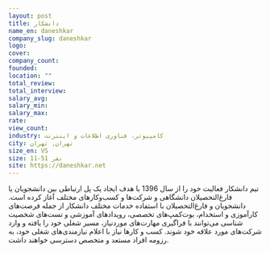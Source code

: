 ```yaml
---
layout: post
title: دانشکار
name_en: daneshkar
company_slug: daneshkar
logo: 
cover: 
company_count:
founded:
location: ""
total_review: 
total_interview: 
salary_avg: 
salary_min: 
salary_max: 
rate: 
view_count: 
industry: کامپیوتر، فناوری اطلاعات و اینترنت
city: تهران, تهران
size_en: VS
size: 11-51 نفر
site: https://daneshkar.net
---
```


تیم دانشکار فعالیت خود را از سال 1396 با هدف ایجاد یک پل ارتباطی بین دانشجویان یا فارغ‌التحصیلان دانشگاهی و شرکت‌ها و کسب‌وکارهای مختلف آغاز کرده است. دانشجویان و فارغ‌التحصیلان با استفاده خدمات مختلف دانشکار از جمله فرصت‌های کارآموزی و استخدام، بوت‌کمپ‌های تخصصی، رویدادهای آموزشی و تست‌های شخصیت شناسی می‌توانند با فراگیری مهارت‌های موردنیاز، مسیر شغلی خود را یافته و وارد شرکت‌های مورد علاقه خود شوند. کسب و کارها نیاز با اعلام نیازمندی‌های شغلی خود، به رزومه افراد مستعد و متخصص دسترسی خواهند داشت.
